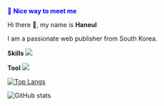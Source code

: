 <span style="color:blue">🤞 **Nice way to meet me**</span>

Hi there 👋, my name is **Haneul**

I am a passionate web publisher from South Korea.

**Skills**
<img src="https://img.shields.io/badge/vue.js-4FC08D?style=flat-square&logo=vuedotjs&logoColor=white"/>

**Tool**
<img src="https://img.shields.io/badge/github-181717?style=for-the-badge&logo=github&logoColor=white">

[![Top Langs](https://github-readme-stats.vercel.app/api/top-langs/?username=psky95)](https://github.com/anuraghazra/github-readme-stats)

![GitHub stats](https://github-readme-stats.vercel.app/api?username=psky95&show_icons=true)  

